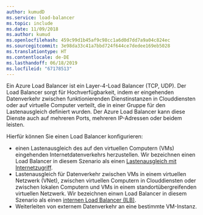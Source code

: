 ```yaml
---
author: kumudD
ms.service: load-balancer
ms.topic: include
ms.date: 11/09/2018
ms.author: kumud
ms.openlocfilehash: 459c99d1b45af9c98cc1a6d0d7dd7a9a04c824ec
ms.sourcegitcommit: 3e98da33c41a7bbd724f644ce7dedee169eb5028
ms.translationtype: HT
ms.contentlocale: de-DE
ms.lasthandoff: 06/18/2019
ms.locfileid: "67178513"
---
```

Ein Azure Load Balancer ist ein Layer-4-Load Balancer (TCP, UDP). Der Load Balancer sorgt für Hochverfügbarkeit, indem er eingehenden Datenverkehr zwischen funktionierenden Dienstinstanzen in Clouddiensten oder auf virtuelle Computer verteilt, die in einer Gruppe für den Lastenausgleich definiert wurden. Der Azure Load Balancer kann diese Dienste auch auf mehreren Ports, mehreren IP-Adressen oder beidem leisten.

Hierfür können Sie einen Load Balancer konfigurieren:

* einen Lastenausgleich des auf den virtuellen Computern (VMs) eingehenden Internetdatenverkehrs herzustellen. Wir bezeichnen einen Load Balancer in diesem Szenario als einen [Lastenausgleich mit Internetzugriff](../articles/load-balancer/load-balancer-internet-overview.md).
* Lastenausgleich für Datenverkehr zwischen VMs in einem virtuellen Netzwerk (VNet), zwischen virtuellen Computern in Clouddiensten oder zwischen lokalen Computern und VMs in einem standortübergreifenden virtuellen Netzwerk. Wir bezeichnen einwn Load Balancer in diesem Szenario als einen [internen Load Balancer (ILB)](../articles/load-balancer/load-balancer-internal-overview.md).
* Weiterleiten von externem Datenverkehr an eine bestimmte VM-Instanz.
